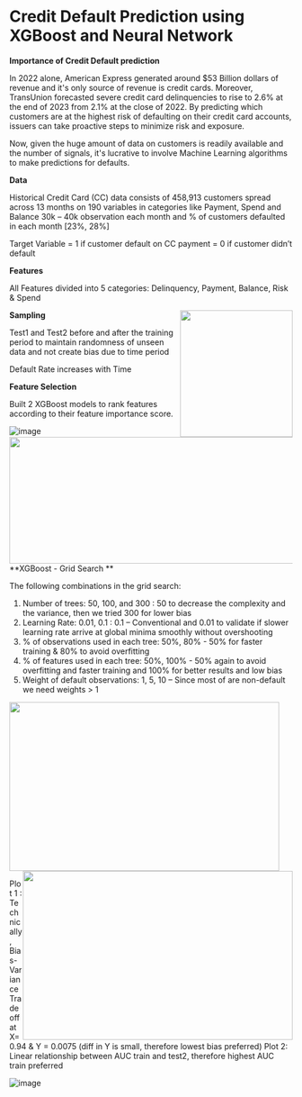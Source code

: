 # Credit Default Prediction using XGBoost and Neural Network

**Importance of Credit Default prediction**

In 2022 alone, American Express generated around $53 Billion dollars of revenue and it's only source of revenue is credit cards. Moreover, TransUnion forecasted severe credit card delinquencies to rise to 2.6% at the end of 2023 from 2.1% at the close of 2022. By predicting which customers are at the highest risk of defaulting on their credit card accounts, issuers can take proactive steps to minimize risk and exposure.

Now, given the huge amount of data on customers is readily available and the number of signals, it's lucrative to involve Machine Learning algorithms to make predictions for defaults. 

**Data**

Historical Credit Card (CC) data consists of 458,913 customers spread across 13 months on 190 variables in categories like Payment, Spend and Balance
30k – 40k observation each month and % of customers defaulted in each month [23%, 28%]

Target Variable = 1 if customer default on CC payment
      = 0 if customer didn’t default

**Features**

All Features divided into 5 categories: Delinquency, Payment, Balance, Risk & Spend 

<img src = https://github.com/Shritej24c/Credit-Risk/blob/main/Graphs/total%20features.png width="200" height="225" style="float:right">

**Sampling**

Test1 and Test2 before and after the training period to maintain randomness of unseen data and not create bias due to time period

Default Rate increases with Time

<img src = https://github.com/Shritej24c/Credit-Risk/blob/main/Graphs/sampling.png width="700" height="225" style="float:right">

**Feature Selection**

Built 2 XGBoost models to rank features according to their feature importance score. 

![image](https://github.com/Shritej24c/Credit-Risk/blob/main/Graphs/feat_imp-PhotoRoom.png-PhotoRoom.png)


**XGBoost - Grid Search **

The following combinations in the grid search:
1. Number of trees: 50, 100, and 300 : 50 to decrease the complexity and the variance, then we tried 300 for lower bias 
2. Learning Rate: 0.01, 0.1 :  0.1 – Conventional and 0.01 to validate if slower learning rate arrive at global minima smoothly without overshooting
3. % of observations used in each tree: 50%, 80% - 50% for faster training & 80% to avoid overfitting
4. % of features used in each tree: 50%, 100% - 50% again to avoid overfitting and faster training and 100% for better results and low bias
5. Weight of default observations: 1, 5, 10 – Since most of are non-default we need weights > 1 

<img src = https://github.com/Shritej24c/Credit-Risk/blob/main/Graphs/Xgb%20plot1%20(1).png width = '480' height = '300'> <img src = https://github.com/Shritej24c/Credit-Risk/blob/main/Graphs/XGB%20plot2%20(2).png width = '480' height = '300' style="float:right">

Plot 1 : Technically, Bias-Variance Tradeoff at X=0.94 & Y = 0.0075 (diff in Y is small, therefore lowest bias preferred) 
Plot 2: Linear relationship between AUC train and test2, therefore highest AUC train preferred



![image](https://github.com/Shritej24c/Credit-Risk/blob/main/Graphs/Xgb%20plot1%20(1).png)
